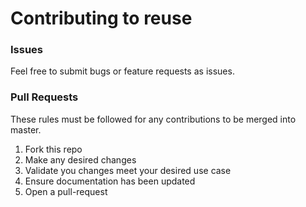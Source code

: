 # Contributing to reuse

### Issues

Feel free to submit bugs or feature requests as issues.

### Pull Requests

These rules must be followed for any contributions to be merged into master.

1. Fork this repo
1. Make any desired changes
1. Validate you changes meet your desired use case
1. Ensure documentation has been updated
1. Open a pull-request
